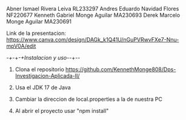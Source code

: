 Abner Ismael Rivera Leiva RL233297
Andres Eduardo Navidad Flores NF220677
Kenneth Gabriel Monge Aguilar MA230693
Derek Marcelo Monge Aguilar MA230691

Link de la presentacion: 
https://www.canva.com/design/DAGk_k1Q41U/nGuPVRwvFXe7-Nnu-mpV0A/edit

*-+*-+*-+Instalacion y uso*-*-*+*-*-

1. Clona el repositorio
https://github.com/KennethMonge808/Dps-Investigacion-Aplicada-II/

2. Usa el JDK 17 de Java

3. Cambiar la direccion de local.properties a la de nuestra PC

4. Al abrir el proyecto usar "npm install"

